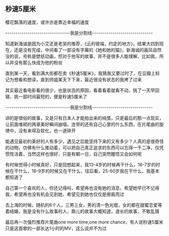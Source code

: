 ## 秒速5厘米 ##

樱花飘落的速度，或许亦是靠近幸福的速度

--------------------------------我是分割线------------------------------

知道新海诚是因为小艾还是老吴的推荐，《云的彼端，约定的地方》，结果大四到现在，还是没有完成，中间看了一部没有字幕的《她和她的猫》，新海诚的画风自然没的说，号称是壁纸动画，但对于他写的故事，并不是很多人能理解，比如我，所以并没有那么快成为他的粉丝

直到某一天，看到满大街都在卖《秒速5厘米》，我猜我又要过时了，在豆瓣上标记为想看和想读，直到师姐某天下下来，最近很没有状态的我拷了过来

其实最近看电影看的很少，也是状态的原因，看着看着就看不动，挑了一天早回寝，挑一部时间最短的，便是秒速5厘米了

--------------------------------我是分割线------------------------------

讲的是很俗的故事，又是只有日本人才能拍出来的纯情，只是最后的那一点现实，让前面堆砌的两章美好瞬间崩塌，连带的还有自己心里的什么东西，在片尾曲的旋律中，没有来得及软化，也一道碎开

能遇见最初的美好的人有多少，遇见之后能坚持下来的又有多少？人真的是很奇怪的动物，仿佛有什么推动着，可以把自己真正追求的东西可以忘得一干二净，仅凭惯性活着，当然这样也很好，只是有朝一日，自己突然醒悟又会如何呢

有时候觉得小时候真好，只是回想起来，我13-4岁的时候再干什么，16-7岁的时候在干什么，18-9岁的时候又在干什么，往后看，25-60岁我在干什么，我基本都知道了

自己第一个喜欢的人，你还记得吗，希望再也没有她的消息，希望她早已不记得我，希望再也没有机会见到她，希望见到她也仅仅是擦肩而过

去上海的时候，随机的6个人，三男三女，男的清一色光棍，女的都在甜蜜恋爱等着结婚，我是没有什么故事的人，鼎儿的故事大概知道，道长的故事，不敢乱猜

最后再一次强烈推荐片尾曲one more time,one more chance，有人说秒速5厘米只是这首歌的一部长达1小时的MV，这么说并不为过